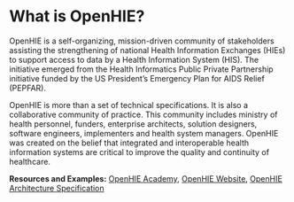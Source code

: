 # What is OpenHIE?

OpenHIE is a self-organizing, mission-driven community of stakeholders assisting the strengthening of national Health Information Exchanges \(HIEs\) to support access to data by a Health Information System \(HIS\). The initiative emerged from the Health Informatics Public Private Partnership initiative funded by the US President’s Emergency Plan for AIDS Relief \(PEPFAR\).

OpenHIE is more than a set of technical specifications. It is also a collaborative community of practice. This community includes ministry of health personnel, funders, enterprise architects, solution designers, software engineers, implementers and health system managers. OpenHIE was created on the belief that integrated and interoperable health information systems are critical to improve the quality and continuity of healthcare.

**Resources and Examples:** [OpenHIE Academy](https://academy.ohie.org/), [OpenHIE Website](https://ohie.org/), [OpenHIE Architecture Specification](https://ohie.org/framework/)

